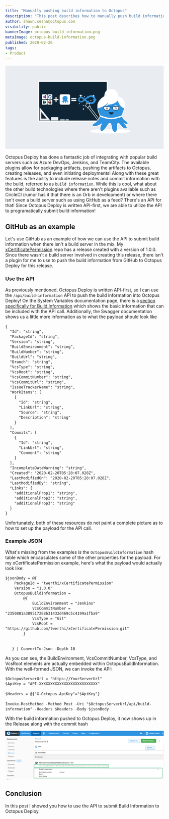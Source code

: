 ```yaml
---
title: "Manually pushing build information to Octopus"
description: "This post describes how to manually push build information to Octopus so you can see your commits and issues/work items along side your deployments."
author: shawn.sesna@octopus.com
visibility: public
bannerImage: octopus-build-information.png
metaImage: octopus-build-information.png
published: 2020-02-26
tags:
- Product
---
```


![Manually pushing build information to Octopus](octopus-build-information.png)

Octopus Deploy has done a fantastic job of integrating with popular build servers such as Azure DevOps, Jenkins, and TeamCity.  The available plugins allow for packaging artifacts, pushing the artifacts to Octopus, creating releases, and even initiating deployments!  Along with these great features is the ability to include release notes and commit information with the build, referred to as `build information`.  While this is cool, what about the other build technologies where there aren't plugins available such as CircleCI (rumor has it that there is an Orb in development) or where there isn't even a build server such as using GitHub as a feed?  There's an API for that!  Since Octopus Deploy is written API-first, we are able to utilize the API to programatically submit build information!

## GitHub as an example
Let's use GitHub as an example of how we can use the API to submit build information when there isn't a build server in the mix.  My [xCertificatePermission](https://github.com/twerthi/xCertificatePermission) repo has a release created with a version of 1.0.0.  Since there wasn't a build server involved in creating this release, there isn't a plugin for me to use to push the build information from GitHub to Octopus Deploy for this release.

### Use the API
As previously mentioned, Octopus Deploy is written API-first, so I can use the `/api/build-information` API to push the build information into Octopus Deploy!  On the System Variables documentation page, there is a [section specifically for Build Information](https://octopus.com/docs/projects/variables/system-variables#release-package-build-information) which shows the basic information that can be included with the API call.  Additionally, the Swagger documentation shows us a little more information as to what the payload should look like

```
{
  "Id": "string",
  "PackageId": "string",
  "Version": "string",
  "BuildEnvironment": "string",
  "BuildNumber": "string",
  "BuildUrl": "string",
  "Branch": "string",
  "VcsType": "string",
  "VcsRoot": "string",
  "VcsCommitNumber": "string",
  "VcsCommitUrl": "string",
  "IssueTrackerName": "string",
  "WorkItems": [
    {
      "Id": "string",
      "LinkUrl": "string",
      "Source": "string",
      "Description": "string"
    }
  ],
  "Commits": [
    {
      "Id": "string",
      "LinkUrl": "string",
      "Comment": "string"
    }
  ],
  "IncompleteDataWarning": "string",
  "Created": "2020-02-20T05:28:07.028Z",
  "LastModifiedOn": "2020-02-20T05:28:07.028Z",
  "LastModifiedBy": "string",
  "Links": {
    "additionalProp1": "string",
    "additionalProp2": "string",
    "additionalProp3": "string"
  }
}
```

Unfortunately, both of these resources do not paint a complete picture as to how to set up the payload for the API call.

### Example JSON
What's missing from the examples is the `OctopusBuildInformation` hash table which encapsulates some of the other properties for the payload.  For my xCertificatePermission example, here's what the payload would actually look like:

```PS
$jsonBody = @{ 
    PackageId = "twerthi/xCertificatePermission"
    Version = "1.0.0"
    OctopusBuildInformation = 
        @{
            BuildEnvironment = "Jenkins"
            VcsCommitNumber = "2350881a389517288b31432d469c5c4199a1fba9"
            VcsType = "Git"
            VcsRoot = "https://github.com/twerthi/xCertificatePermission.git"
        }
    

   } | ConvertTo-Json -Depth 10
```

As you can see, the BuildEnvironment, VcsCommitNumber, VcsType, and VcsRoot elements are actually embedded within OctopusBuildInformation.  With the well-formed JSON, we can invoke the API:

```PS
$OctopusServerUrl = "https://YourServerUrl"
$ApiKey = "API-XXXXXXXXXXXXXXXXXXXXXXXXXX"

$Headers = @{"X-Octopus-ApiKey"="$ApiKey"}

Invoke-RestMethod -Method Post -Uri "$OctopusServerUrl/api/build-information" -Headers $Headers -Body $jsonBody
```

With the build information pushed to Octopus Deploy, it now shows up in the Release along with the commit hash

![](octopus-release-build-information.png)

## Conclusion
In this post I showed you how to use the API to submit Build Information to Octopus Deploy.